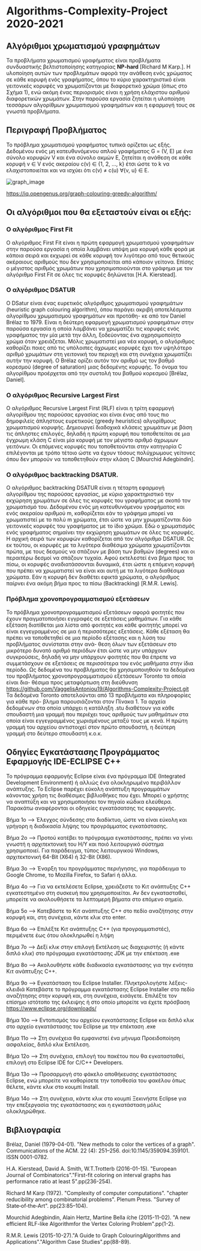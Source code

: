# Algorithms-Complexity-Project 2020-2021

## Αλγόριθμοι χρωματισμού γραφημάτων
 
Τα προβλήματα χρωματισμού γραφήματος είναι προβλήματα συνδυαστικής βελτιστοποίησης κατηγορίας **NP‐hard** [Richard M Karp.]. Η υλοποίηση αυτών των προβλημάτων αφορά την ανάθεση ενός
χρώματος σε κάθε κορυφή ενός γραφήματος, όπου το κύριο χαρακτηριστικό είναι γειτονικές κορυφές να χρωματίζονται με διαφορετικό χρώμα (όπως στο Σχήμα 1), ενώ ακόμη ένας περιορισμός 
είναι η χρήση ελάχιστου αριθμού διαφορετικών χρωμάτων. Στην παρούσα εργασία ζητείται η υλοποίηση τεσσάρων αλγορίθμων χρωματισμού γραφημάτων και η εφαρμογή τους σε γνωστά προβλήματα.

## Περιγραφή Προβλήματος

Το πρόβλημα χρωματισμού γραφήματος τυπικά ορίζεται ως εξής. Δεδομένου ενός μη κατευθυνόμενου απλού γραφήματος G = (V, E) με ένα σύνολο κορυφών V και ένα σύνολο ακμών E, ζητείται η ανάθεση σε κάθε κορυφή v ∈ V ενός ακεραίου c(v) ∈ {1, 2, ..., k} έτσι ώστε το k να ελαχιστοποιείται και να ισχύει ότι c(v) ≠ c(u) ∀{v, u} ∈ E.

![graph_image](https://user-images.githubusercontent.com/73305651/98444708-d5d0da00-211b-11eb-8b03-17ac6b1d8107.png)

https://iq.opengenus.org/graph-colouring-greedy-algorithm/


## Οι αλγόριθμοι που θα εξεταστούν είναι οι εξής:

### Ο αλγόριθμος First Fit

Ο αλγόριθμος First Fit είναι η πρώτη εφαρμογή χρωματισμού γραφημάτων στην παρούσα εργασία η οποία λαμβάνει υπόψη μια κορυφή κάθε φορά με κάποια σειρά και εκχωρεί σε κάθε κορυφή τον λιγότερο από τους θετικούς ακέραιους αριθμούς που δεν χρησιμοποιείται από κάποιον γείτονα. Επίσης ο μέγιστος αριθμός χρωμάτων που χρησιμοποιούνται στο γράφημα με τον αλγόριθμο First Fit σε όλες τις κορυφές δηλώνεται [H.A. Kierstead].

### O αλγόριθμος DSATUR

Ο DSatur είναι ένας ευρετικός αλγόριθμος χρωματισμού γραφημάτων (heuristic graph colouring algorithm), όπου παράγει ακριβή αποτελέσματα αλγορίθμου χρωματισμού γραφημάτων και προτάθη- κε από τον Daniel Brélaz το 1979. Είναι η δεύτερη εφαρμογή χρωματισμού γραφημάτων στην παρούσα εργασία η οποία λαμβάνει να χρωματίζει τις κορυφές ενός γραφήματος την μία μετά την άλλη, ξοδεύοντας ένα αχρησιμοποίητο χρώμα όταν χρειάζεται. Μόλις χρωματιστεί μια νέα κορυφή, ο αλγόριθμος καθορίζει ποιες από τις υπόλοιπες άχρωμες κορυφές έχει τον υψηλότερο αριθμό χρωμάτων στη γειτονική του περιοχή και στη συνέχεια χρωματίζει αυτήν την κορυφή. Ο Brélaz ορίζει αυτόν τον αριθμό ως τον βαθμό κορεσμού (degree of saturation) μιας δεδομένης κορυφής. Το όνομα του αλγορίθμου προέρχεται από την συστολή του βαθμού κορεσμού [Brélaz, Daniel].  

### O αλγόριθμος Recursive Largest First

Ο αλγόριθμος Recursive Largest First (RLF) είναι η τρίτη εφαρμογή αλγορίθμου της παρούσας εργασίας και είναι ένας από τους πιο δημοφιλείς άπληστους ευρετικούς (greedy heuristics) αλγορίθμους χρωματισμού κορυφής. Δημιουργεί διαδοχικά κλάσεις χρωμάτων με βάση τις άπληστες επιλογές, δηλαδή η πρώτη κορυφή που τοποθετείται σε μια έγχρωμη κλάση C είναι μία κορυφή με τον μέγιστο αριθμό άχρωμων γειτόνων. Οι επόμενες κορυφές που τοποθετούνται στην κατηγορία C επιλέγονται με τρόπο τέτοιο ώστε να έχουν τόσους πολύχρωμους γείτονες όπου δεν μπορούν να τοποθετηθούν στην κλάση C [Mourchid Adegbindin].

### O αλγόριθμος backtracking DSATUR.

O αλγόριθμος backtracking DSATUR είναι η τέταρτη εφαρμογή αλγορίθμου της παρούσας εργασίας, με κύριο χαρακτηριστικό την εκχώρηση χρωμάτων σε όλες τις κορυφές του γραφήματος με σκοπό τον χρωματισμό του. Δεδομένου ενός μη κατευθυνόμενου γραφήματος και ενός ακεραίου αριθμού m, καθορίζεται εάν το γράφημα μπορεί να χρωματιστεί με το πολύ m χρώματα, έτσι ώστε να μην χρωματίζονται δύο γειτονικές κορυφές του γραφήματος με το ίδιο χρώμα. Εδώ ο χρωματισμός ενός γραφήματος σημαίνει την εκχώρηση χρωμάτων σε όλες τις κορυφές. Η αρχική σειρά των κορυφών καθορίζεται από τον αλγόριθμο DSATUR. Ως εκ τούτου, οι κορυφές με τα λιγότερα διαθέσιμα χρώματα χρωματίζονται πρώτα, με τους δεσμούς να σπάζουν με βάση των βαθμών (degrees) και οι περαιτέρω δεσμοί να σπάζουν τυχαία. Αφού εκτελεστεί ένα βήμα προς τα πίσω, οι κορυφές αναδιατάσσονται δυναμικά, έτσι ώστε η επόμενη κορυφή που πρέπει να χρωματιστεί να είναι και αυτή με τα λιγότερα διαθέσιμα χρώματα. Εάν η κορυφή δεν διαθέτει εφικτά χρώματα, ο αλγόριθμος παίρνει ένα ακόμη βήμα προς τα πίσω (Backtracking) [R.M.R. Lewis].

### Πρόβλημα χρονοπρογραμματισμού εξετάσεων

 Το πρόβλημα χρονοπρογραμματισμού εξετάσεων αφορά φοιτητές που έχουν πραγματοποιήσει εγγραφές σε εξετάσεις μαθημάτων. Για κάθε εξέταση διατίθεται μια λίστα από φοιτητές και κάθε φοιτητής μπορεί να είναι εγγεγραμμένος σε μια ή περισσότερες εξετάσεις. Κάθε εξέταση θα πρέπει να τοποθετηθεί σε μια περίοδο εξέτασης και η λύση του προβλήματος συνίσταται στην ανά- θεση όλων των εξετάσεων στο μικρότερο δυνατό αριθμό περιόδων έτσι ώστε να μην υπάρχουν συγκρούσεις, δηλαδή να μην υπάρχουν φοιτητές που θα έπρεπε να συμμετάσχουν σε εξετάσεις σε περισσότερα του ενός μαθήματα στην ίδια περίοδο. Ως δεδομένα του προβλήματος θα χρησιμοποιηθούν τα δεδομένα του προβλήματος χρονοπρογραμματισμού εξετάσεων Toronto τα οποία είναι δια- θέσιμα προς μεταφόρτωση στη διεύθυνση https://github.com/VaggelisAntoniou19/Algorithms-Complexity-Project.git Τα δεδομένα Toronto αποτελούνται από 13 προβλήματα και πληροφορίες για κάθε πρό- βλημα παρουσιάζονται στον Πίνακα 1. Τα αρχεία δεδομένων στα οποία υπάρχει η κατάληξη .stu διαθέτουν για κάθε σπουδαστή μια γραμμή που περιέχει τους αριθμούς των μαθημάτων στα οποία είναι εγγεγραμμένος χωρισμένους μεταξύ τους με κενά. Η πρώτη γραμμή του αρχείου αντιστοιχεί στον πρώτο σπουδαστή, η δεύτερη γραμμή στο δεύτερο σπουδαστή κ.ο.κ.
 

## Οδηγίες Εγκατάστασης Προγράμματος Εφαρμογής IDE-ECLIPSE C++

Το πρόγραμμα εφαρμογής Eclipse είναι ένα πρόγραμμα IDE (Integrated Development Environment) ή αλλιώς ένα ολοκληρωμένο περιβάλλον ανάπτυξης. Το Eclipse παρέχει εύκολη ανάπτυξη προγραμμάτων κάνοντας χρήση τις διαθέσιμες βιβλιοθήκες που έχει. Μπορεί ο χρήστης να αναπτύξη και να χρησιμοποιήσει τον πηγαίο κώδικα ελεύθερα. Παρακάτω αναφέρονται οι οδηγείες εγκατάσατσης τις εφαρμογής.

Βήμα 1ο  --> Έλεγχος σύνδεσης στο διαδίκτυο, ώστε να είναι εύκολη και γρήγορη η διαδικασία λήψης του προγράμματος εγκατάστασης.

Βήμα 2ο  --> Προτού κατέβει το πρόγραμμα εγκατάστασης, πρέπει να γίνει γνωστή η αρχιτεκτονική του Η/Υ και ποιό λειτουργικό σύστημα χρησιμοποιεί. Για παράδειγμα, τύπος λειτουργικού Windows, αρχιτεκτονική 64-Bit (X64) ή 32-Bit (X86). 

Βήμα 3ο  --> Έναρξη του προγράμματος περιήγησης, για παράδειγμα το Google Chrome, το Mozilla Firefox, το Safari ή άλλα. 

Βήμα 4ο  --> Για να εκτελέσετε Eclipse, χρειάζεστε το Κιτ ανάπτυξης C++ εγκατεστημένο στη συσκευή που χρησιμοποιείται. Αν δεν εγκατασταθεί, μπορείτε να ακολουθήσετε τα λεπτομερή βήματα στο επόμενο σημείο.

Βήμα 5ο  --> Κατεβάστε το Κιτ ανάπτυξης C++ στο πεδίο αναζήτησης στην κορυφή και, στη συνέχεια, κάντε κλικ στο enter.

Βήμα 6ο  --> Επιλέξτε Κιτ ανάπτυξης C++ (για προγραμματιστές), περιμένετε έως ότου ολοκληρωθεί η λήψη

Βήμα 7ο  --> Δεξί κλικ στην επιλογή Εκτέλεση ως διαχειριστής (ή κάντε διπλό κλικ) στο πρόγραμμα εγκατάστασης JDK με την επέκταση .exe

Βήμα 8ο  --> Ακολουθήστε κάθε διαδικασία εγκατάστασης για την ενότητα Κιτ ανάπτυξης C++.

Βήμα 9ο  --> Εγκατάσταση του Eclipse Installer. Πληκτρολογήστε λέξεις-κλειδιά Κατεβάστε το πρόγραμμα εγκατάστασης Eclipse Installer στο πεδίο αναζήτησης στην κορυφή και, στη συνέχεια, εισάγετε. Επιλέξτε τον επίσημο ιστότοπο της έκλειψης ή στο οποίο μπορείτε να έχετε πρόσβαση https://www.eclipse.org/downloads/

Βήμα 10ο --> Εντοπισμός του αρχείου εγκατάστασης Eclipse και διπλό κλικ στο αρχείο εγκατάστασης του Eclipse με την επέκταση .exe

Βήμα 11ο --> Στη συνέχεια θα εμφανιστεί ένα μήνυμα Προειδοποίηση ασφαλείας, διπλό κλικ Εκτέλεση.
 
Βήμα 12ο --> Στη συνέχεια, επιλογή του πακέτου που θα εγκατασταθεί, επιλογή στο Eclipse IDE for C/C++ Developers. 
 
Βήμα 13ο --> Προσαρμογή στο φάκελο αποθήκευσης εγκατάστασης Eclipse, ενώ μπορείτε να καθορίσετε την τοποθεσία του φακέλου όπως θέλετε, κάντε κλικ στο κουμπί Install.

Βήμα 14ο --> Στη συνέχεια, κάντε κλικ στο κουμπί Ξεκινήστε Eclipse για την επεξεργασία της εγκατάστασης και η εγκατάσταση μόλις ολοκληρώθηκε.


## Βιβλιογραφία

Brélaz, Daniel (1979-04-01). "New methods to color the vertices of a graph". Communications of the ACM. 22 (4): 251–256. doi:10.1145/359094.359101. ISSN 0001-0782.

H.A. Kierstead, David A. Smith, W.T.Trotterb (2016-01-15). "European Journal of Combinatorics"."First-fit coloring on interval graphs has performance ratio at least 5".pp(236-254).

Richard M Karp (1972). "Complexity of computer computations". "chapter reducibility among combinatorial problems". Plenum Press. "Survey of State‐of‐the‐Art". pp(23:85–104).

Mourchid Adegbindin, Alain Hertz, Martine Bella ̈ıche (2015-11-02). "A new efficient RLF-like Algorithmfor the Vertex Coloring Problem".pp(1-2).

R.M.R. Lewis (2015-10-27)."A Guide to Graph ColouringAlgorithms and Applications"."Algorithm Case Studies".pp(88-89).
 
 
